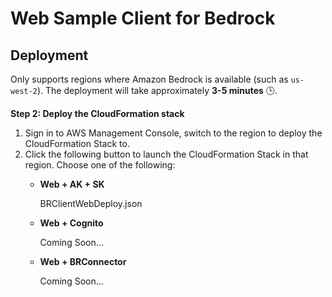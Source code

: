 # Web Sample Client for Bedrock

## Deployment

Only supports regions where Amazon Bedrock is available (such as `us-west-2`). The deployment will take approximately **3-5 minutes** 🕒.

**Step 2: Deploy the CloudFormation stack**

1. Sign in to AWS Management Console, switch to the region to deploy the CloudFormation Stack to.
2. Click the following button to launch the CloudFormation Stack in that region. Choose one of the following:
   - **Web + AK + SK**

      BRClientWebDeploy.json

   - **Web + Cognito**

     Coming Soon...

   - **Web + BRConnector**

     Coming Soon...
